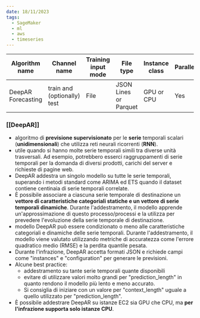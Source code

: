 ```yaml
---
date: 18/11/2023
tags:
  - SageMaker
  - ml
  - aws
  - timeseries
---
```

|Algorithm name|Channel name|Training input mode|File type|Instance class|Parallelizable|
|---|---|---|---|---|---|
|DeepAR Forecasting|train and (optionally) test|File|JSON Lines or Parquet|GPU or CPU|Yes|

### [[DeepAR]]

* algoritmo di **previsione supervisionato** per le **serie** temporali scalari (**unidimensionali**) che utilizza reti neurali ricorrenti (**RNN**).
* utile quando si hanno molte serie temporali simili tra diverse unità trasversali. Ad esempio, potrebbero esserci raggruppamenti di serie temporali per la domanda di diversi prodotti, carichi del server e richieste di pagine web. 
* DeepAR addestra un singolo modello su tutte le serie temporali, superando i metodi standard come ARIMA ed ETS quando il dataset contiene centinaia di serie temporali correlate. 
* È  possibile associare a ciascuna serie temporale di destinazione un **vettore di caratteristiche categoriali statiche e un vettore di serie temporali dinamiche**. Durante l'addestramento, il modello apprende un'approssimazione di questo processo/processi e la utilizza per prevedere l'evoluzione della serie temporale di destinazione. 
* modello DeepAR può essere condizionato o meno alle caratteristiche categoriali e dinamiche delle serie temporali. Durante l'addestramento, il modello viene valutato utilizzando metriche di accuratezza come l'errore quadratico medio (RMSE) e la perdita quantile pesata. 
* Durante l'infrazione, DeepAR accetta formati JSON e richiede campi come "instances" e "configuration" per generare le previsioni. 
* Alcune best practice:
	* addestramento su tante serie temporali quante disponibili 
	* evitare di utilizzare valori molto grandi per "prediction_length" in quanto rendono il modello più lento e meno accurato.
	* Si consiglia di iniziare con un valore per "context_length" uguale a quello utilizzato per "prediction_length". 
* È possibile addestrare DeepAR su istanze EC2 sia GPU che CPU, ma **per l'infrazione supporta solo istanze CPU**. 